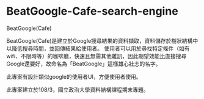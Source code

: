 # BeatGoogle-Cafe-search-engine
BeatGoogle(Cafe)

BeatGoogle(Cafe)是建立於Google搜尋結果的資料擷取，資料儲存於樹狀結構中以降低搜尋時間，並回傳結果給使用者。
使用者可以用於尋找特定條件（如有wifi、不限時等）的咖啡廳，快速且無需其他雜訊，因此期望效能比直接搜尋Google還要好，故命名為「BeatGoogle」這樣雄心壯志的名字。

此專案有設計類似google的使用者UI，方便使用者使用。


此專案建立於108/3，國立政治大學資料結構課程期末專題。
